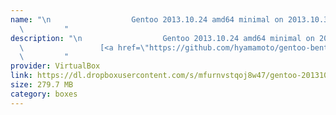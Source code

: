 ```yaml
---
name: "\n                  Gentoo 2013.10.24 amd64 minimal on 2013.10.30\n                  [src]\n
  \         "
description: "\n                  Gentoo 2013.10.24 amd64 minimal on 2013.10.30\n
  \                 [<a href=\"https://github.com/hyamamoto/gentoo-bento-boxes\">src</a>]\n
  \         "
provider: VirtualBox
link: https://dl.dropboxusercontent.com/s/mfurnvstqoj8w47/gentoo-20131024-amd64-minimal.box
size: 279.7 MB
category: boxes
---
```

